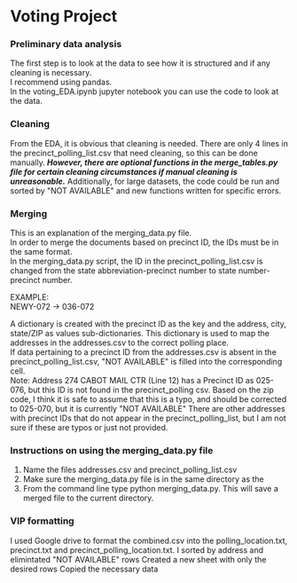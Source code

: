 # Voting Project

### Preliminary data analysis
The first step is to look at the data to see how it is structured and if any cleaning is necessary.  
I recommend using pandas.  
In the voting_EDA.ipynb jupyter notebook you can use the code to look at the data.

### Cleaning
From the EDA, it is obvious that cleaning is needed.
There are only 4 lines in the precinct_polling_list.csv that need cleaning, so this can be done manually.
***However, there are optional functions in the merge_tables.py file for certain cleaning circumstances 
if manual cleaning is unreasonable.***
Additionally, for large datasets, the code could be run and sorted by "NOT AVAILABLE" and new functions written for specific errors.

### Merging
This is an explanation of the merging_data.py file.  
In order to merge the documents based on precinct ID, the IDs must be in the same format.  
In the merging_data.py script, the ID in the precinct_polling_list.csv is changed from the state abbreviation-precinct number
to state number-precinct number.    
  
EXAMPLE:  
NEWY-072 &rarr; 036-072  
  
A dictionary is created with the precinct ID as the key and the address, city, state/ZIP as values sub-dictionaries.
This dictionary is used to map the addresses in the addresses.csv to the correct polling place.  
If data pertaining to a precinct ID from the addresses.csv is absent in the precinct_polling_list.csv, 
"NOT AVAILABLE" is filled into the corresponding cell.  
Note: Address 274 CABOT MAIL CTR (Line 12) has a Precinct ID as 025-076, but this ID is not found in the precinct_polling csv.  Based on the zip code, I think it is safe to assume that this is a typo, and should be corrected to 025-070, but it is currently "NOT AVAILABLE"
There are other addresses with precinct IDs that do not appear in the precinct_polling_list, but I am not sure if these are typos or just not provided.  

### Instructions on using the merging_data.py file
1. Name the files addresses.csv and precinct_polling_list.csv 
2. Make sure the merging_data.py file is in the same directory as the 
3. From the command line type python merging_data.py.  This will save a merged file to the current directory.

### VIP formatting
I used Google drive to format the combined.csv into the polling_location.txt, precinct.txt and precinct_polling_location.txt.
I sorted by address and elimintated "NOT AVAILABLE" rows
Created a new sheet with only the desired rows
Copied the necessary data


